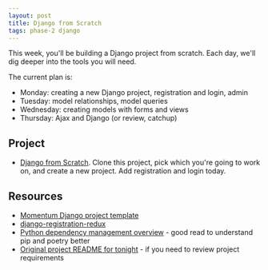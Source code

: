 ```yaml
---
layout: post
title: Django from Scratch
tags: phase-2 django
---
```


This week, you'll be building a Django project from scratch. Each day, we'll dig deeper into the tools you will need.

The current plan is:

- Monday: creating a new Django project, registration and login, admin
- Tuesday: model relationships, model queries
- Wednesday: creating models with forms and views
- Thursday: Ajax and Django (or review, catchup)

## Project

* [Django from Scratch](https://classroom.github.com/a/bg6cFZKz). Clone this project, pick which you're going to work on, and create a new project. Add registration and login today.

## Resources

* [Momentum Django project template](https://github.com/momentumlearn/django-project-template)
* [django-registration-redux](https://django-registration-redux.readthedocs.io/en/latest/index.html)
* [Python dependency management overview](https://modelpredict.com/python-dependency-management-tools) - good read to understand pip and poetry better
* [Original project README for tonight](https://github.com/momentum-assignments/django--large-solo-project) - if you need to review project requirements
